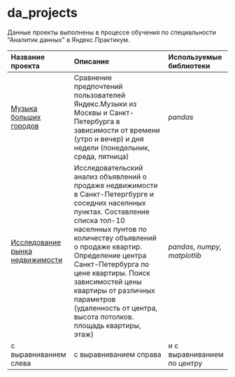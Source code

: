 # da_projects
Данные проекты выполнены в процессе обучения по специальности "Аналитик данных" в Яндекс.Практикум.


| Название проекта      | Описание               | Используемые библиотеки     |
| :-------------------- | :--------------------- |:----------------------------|
| [Музыка больших городов](big_cities_music) | Сравнение предпочтений пользователей Яндекс.Музыки из Москвы и Санкт-Петербурга в зависимости от времени (утро и вечер) и дня недели (понедельник, среда, пятница) | *pandas* |
| [Исследование рынка недвижимости](real_estate_research) | Исследовательский анализ объявлений о продаже недвижимости в Санкт-Петергбурге и соседних населнных пунктах. Составление списка топ-10 населнных пунтов по количеству объявлений о продаже квартир. Определение центра Санкт-Петербурга по цене квартиры. Поиск зависимостей цены квартиры от различных параметров (удаленность от центра, высота потолков. площадь квартиры, этаж) | *pandas, numpy, matplotlib* |
| с выравниванием слева | с выравниванием справа | и с выравниванием по центру |
